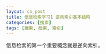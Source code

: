 ```yaml
---
layout: cn_post
title: 信息检索学习1 逆向索引基本结构
categories: [搜索]
tags: [搜索, 检索, 索引]
---
```


信息检索的第一个重要概念就是逆向索引。 

